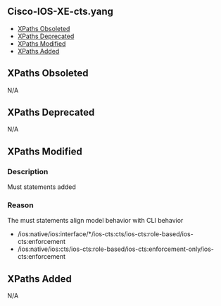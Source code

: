 ## Cisco-IOS-XE-cts.yang

- [XPaths Obsoleted](#xpaths-obsoleted)
- [XPaths Deprecated](#xpaths-deprecated)
- [XPaths Modified](#xpaths-modified)
- [XPaths Added](#xpaths-added)

## XPaths Obsoleted

N/A

## XPaths Deprecated

N/A

## XPaths Modified

### Description
Must statements added

### Reason
The must statements align model behavior with CLI behavior

- /ios:native/ios:interface/*/ios-cts:cts/ios-cts:role-based/ios-cts:enforcement
- /ios:native/ios:cts/ios-cts:role-based/ios-cts:enforcement-only/ios-cts:enforcement

## XPaths Added

N/A
